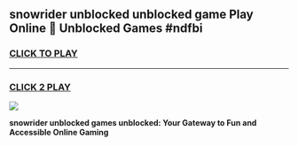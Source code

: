 
## snowrider unblocked unblocked game Play Online 👋 Unblocked Games #ndfbi
<h3>
<a href="https://premium.freeplayer.one?title=snowrider_unblocked&ref=21F">CLICK TO PLAY</a></h3>
<hr>

<h3>
<a href="https://premium.freeplayer.one?title=snowrider_unblocked&ref=21F">CLICK 2 PLAY</a>
  
</h3>

<a href="https://premium.freeplayer.one?title=snowrider_unblocked&ref=21F/"><img src="https://clearcache.store/games.png"></a>


**snowrider unblocked games unblocked: Your Gateway to Fun and Accessible Online Gaming**
